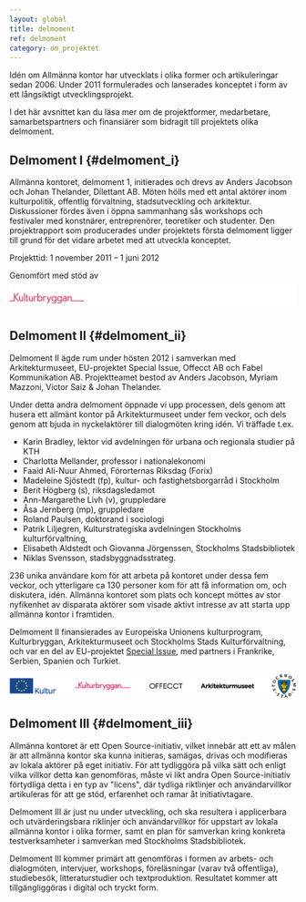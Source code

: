```yaml
---
layout: global
title: delmoment
ref: delmoment
category: om_projektet
---
```


Idén om Allmänna kontor har utvecklats i olika former och artikuleringar sedan 2006. Under 2011 formulerades och lanserades konceptet i form av ett långsiktigt utvecklingsprojekt.

I det här avsnittet kan du läsa mer om de projektformer, medarbetare, samarbetspartners och finansiärer som bidragit till projektets olika delmoment.

## Delmoment I {#delmoment_i}

Allmänna kontoret, delmoment 1, initierades och drevs av Anders Jacobson och Johan Thelander, Dilettant AB. Möten hölls med ett antal aktörer inom kulturpolitik, offentlig förvaltning, stadsutveckling och arkitektur. Diskussioner fördes även i öppna sammanhang sås workshops och festivaler med konstnärer, entreprenörer, teoretiker och studenter. Den projektrapport som producerades under projektets första delmoment ligger till grund för det vidare arbetet med att utveckla konceptet.

Projekttid: 1 november 2011 – 1 juni 2012

Genomfört med stöd av
![Kulturbryggan](/assets/img/kb.png)

## Delmoment II {#delmoment_ii}

Delmoment II ägde rum under hösten 2012 i samverkan med Arkitekturmuseet, EU-projektet Special Issue, Offecct AB och Fabel Kommunikation AB. Projektteamet bestod av Anders Jacobson, Myriam Mazzoni, Victor Saiz & Johan Thelander.

Under detta andra delmoment öppnade vi upp processen, dels genom att husera ett allmänt kontor på Arkitekturmuseet under fem veckor, och dels genom att bjuda in nyckelaktörer till dialogmöten kring idén. Vi träffade t.ex. 
* Karin Bradley, lektor vid  avdelningen för urbana och regionala studier på KTH
* Charlotta Mellander, professor i nationalekonomi 
* Faaid Ali-Nuur Ahmed, Förorternas Riksdag (Forix)
* Madeleine Sjöstedt (fp), kultur- och fastighetsborgarråd i Stockholm
* Berit Högberg (s), riksdagsledamot
* Ann-Margarethe Livh (v), gruppledare
* Åsa Jernberg (mp), gruppledare
* Roland Paulsen, doktorand i sociologi
* Patrik Liljegren, Kulturstrategiska avdelningen Stockholms kulturförvaltning, 
* Elisabeth Aldstedt och Giovanna Jörgenssen, Stockholms Stadsbibliotek
* Niklas Svensson, stadsbyggnadsstrateg. 

236 unika användare kom för att arbeta på kontoret under dessa fem veckor, och ytterligare ca 130 personer kom för att få information om, och diskutera, idén. Allmänna kontoret som plats och koncept möttes av stor nyfikenhet av disparata aktörer som visade aktivt intresse av att starta upp allmänna kontor i framtiden. 

Delmoment II finansierades av Europeiska Unionens kulturprogram, Kulturbryggan, Arkitekturmuseet och Stockholms Stads Kulturförvaltning, och var en del av EU-projektet [Special Issue](http://specialissue.eu), med partners i Frankrike, Serbien, Spanien och Turkiet. 

![samarbete](/assets/img/logos.png)

## Delmoment III {#delmoment_iii}
Allmänna kontoret är ett Open Source-initiativ, vilket innebär att ett av målen är att allmänna kontor ska kunna initieras, samägas, drivas och modifieras av lokala aktörer på eget initiativ. För att tydliggöra på vilka sätt och enligt vilka villkor detta kan genomföras, måste vi likt andra Open Source-initiativ förtydliga detta i en typ av "licens", där tydliga riktlinjer och användarvillkor artikuleras för att ge stöd, erfarenhet och ramar åt initiativtagare. 

Delmoment III är just nu under utveckling, och ska resultera i applicerbara och utvärderingsbara riklinjer och användarvillkor för uppstart av lokala allmänna kontor i olika former, samt en plan för samverkan kring konkreta testverksamheter i samverkan med Stockholms Stadsbibliotek. 

Delmoment III kommer primärt att genomföras i formen av arbets- och dialogmöten, intervjuer, workshops, föreläsningar (varav två offentliga), studiebesök, litteraturstudier och textproduktion. Resultatet kommer att tillgängliggöras i digital och tryckt form.


